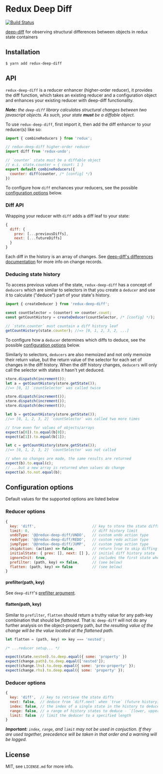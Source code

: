 # Redux Deep Diff
[![Build Status](https://travis-ci.org/wwilsman/redux-deep-diff.svg?branch=master)](https://travis-ci.org/wwilsman/redux-deep-diff)

[deep-diff](https://github.com/flitbit/diff) for observing structural
differences between objects in redux state containers

## Installation

``` shell
$ yarn add redux-deep-diff
```

## API

`redux-deep-diff` is a reducer enhancer (higher-order reducer), it provides the
diff function, which takes an existing reducer and a configuration object and
enhances your existing reducer with deep-diff functionality.

_**Note:** the `deep-diff` library calculates structural changes between two
javascript objects. As such, your state **must** be a diffable object._

To use `redux-deep-diff`, first import it, then add the diff enhancer to your
reducer(s) like so:

``` javascript
import { combineReducers } from 'redux';

// redux-deep-diff higher-order reducer
import diff from 'redux-undo';

// `counter` state must be a diffable object
// e.i. state.counter = { count: 1 }
export default combineReducers({
  counter: diff(counter, /* [config] */)
})
```

To configure how `diff` enchances your reducers, see the
possible [configuration options](#reducer-options) below.

### Diff API

Wrapping your reducer with `diff` adds a diff leaf to your state:

``` javascript
{
  diff: {
    prev: [...previousDiffs],
    next: [...futureDiffs]
  }
}
```

Each diff in the history is an array of changes. See
[deep-diff's differences documentation](https://github.com/flitbit/diff#differences)
for more info on change records.

### Deducing state history

To access previous values of the state, `redux-deep-diff` has a concept of
`deducers` which are similar to selectors in that you create a `deducer` and use
it to calculate ("deduce") part of your state's history.

``` javascript
import { createDeducer } from 'redux-deep-diff';

const countSelector = (counter) => counter.count;
const getCountHistory = createDeducer(countSelector, /* [config] */);

// `state.counter` must countain a diff history leaf
getCountHistory(state.counter); //=> [0, 1, 2, 3, 2, ...]
```

To configure how a `deducer`  determines which diffs to deduce, see the
possible [configuration options](#deducer-options) below.

Similarly to selectors, `deducers` are also memoized and not only memoize their
return value, but the return value of the selector for each set of changes in
the diff history. When the diff history changes, `deducers` will only call the
selector with states it hasn't yet deduced.

``` javascript
store.dispatch(increment());
let a = getCountHistory(store.getState());
//=> [0, 1] `countSelector` was called twice

store.dispatch(increment());
store.dispatch(increment());
store.dispatch(decrement());

let b = getCountHistory(store.getState());
//=> [0, 1, 2, 3, 2] `countSelector` was called two more times

// true even for values of objects/arrays
expect(a[0]).to.equal(b[0]);
expect(a[1]).to.equal(b[1]);

let c = getCountHistory(store.getState());
//=> [0, 1, 2, 3, 2] `countSelector` was not called

// when no changes are made, the same results are returned
expect(b).to.equal(c);
// ...but a new array is returned when values do change
expect(a).to.not.equal(b);
```

## Configuration options

Default values for the supported options are listed below

### Reducer options

``` javascript
{
  key: 'diff',                          // key to store the state diffs
  limit: 0,                             // diff history limit
  undoType: '@@redux-deep-diff/UNDO',   // custom undo action type
  redoType: '@@redux-deep-diff/REDO',   // custom redo action type
  jumpType: '@@redux-deep-diff/JUMP',   // custom jump action type
  skipAction: (action) => false,        // return true to skip diffing the state for this action
  initialState: { prev: [], next: [] }, // initial diff history state
  ignoreInit: true,                     // includes the first state when `false`
  prefilter: (path, key) => false,      // (see below)
  flatten: (path, key) => false         // (see below)
}
```

#### prefilter(path, key)

See `deep-diff`'s [prefilter argument](https://github.com/flitbit/diff#pre-filtering-object-properties).

#### flatten(path, key)

Similar to `prefilter`, `flatten` should return a truthy value for any path-key
combination that should be _flattened_. That is: `deep-diff` will not do any
further analysis on the object-property path, _but the resulting value of the
change will be the value located at the flattened path._

``` javascript
let flatten = (path, key) => key === 'nested';

/* ...reducer setup... */

expect(state.nested).to.deep.equal({ some: 'property' })
expect(change.path).to.deep.equal(['nested']);
expect(change.lhs).to.deep.equal({ some: 'prev-property' });
expect(change.rhs).to.deep.equal({ some: 'property' });
```

### Deducer options

``` javascript
{
  key: 'diff',  // key to retrieve the state diffs
  next: false,  // deduce from `diff.next` when `true` (future history)
  index: false, // the index of a single state in the history to deduce
  range: false, // a range of history states to deduce - `[lower, upper]`
  limit: false  // limit the deducer to a specified length
}
```

_**Important:** `index`, `range`, and `limit` may not be used in conjuction. If
they are used together, precedence will be taken in that order and a warning
will be logged._

## License

MIT, see `LICENSE.md` for more info.
